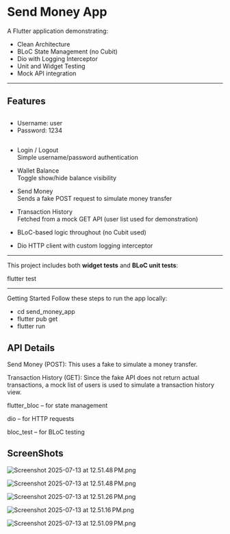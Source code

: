 # Send Money App

A Flutter application demonstrating:
- Clean Architecture
- BLoC State Management (no Cubit)
- Dio with Logging Interceptor
- Unit and Widget Testing
- Mock API integration

---

## Features
##
- Username: user
- Password: 1234
##
- Login / Logout  
  Simple username/password authentication

- Wallet Balance  
  Toggle show/hide balance visibility

- Send Money  
  Sends a fake POST request to simulate money transfer

- Transaction History  
  Fetched from a mock GET API (user list used for demonstration)

- BLoC-based logic throughout (no Cubit used)

- Dio HTTP client with custom logging interceptor

---


This project includes both **widget tests** and **BLoC unit tests**:


flutter test

---


Getting Started
Follow these steps to run the app locally:

- cd send_money_app
- flutter pub get
- flutter run

## API Details

Send Money (POST):
This uses a fake to simulate a money transfer.

Transaction History (GET):
Since the fake API does not return actual transactions, a mock list of users is used to simulate a transaction history view.



flutter_bloc – for state management

dio – for HTTP requests

bloc_test – for BLoC testing

## ScreenShots 
![Screenshot 2025-07-13 at 12.51.48 PM.png](..%2F..%2FDesktop%2FScreenshot%202025-07-13%20at%2012.51.48%E2%80%AFPM.png)

![Screenshot 2025-07-13 at 12.51.48 PM.png](..%2F..%2FDesktop%2FScreenshot%202025-07-13%20at%2012.51.48%E2%80%AFPM.png)

![Screenshot 2025-07-13 at 12.51.26 PM.png](..%2F..%2FDesktop%2FScreenshot%202025-07-13%20at%2012.51.26%E2%80%AFPM.png)

![Screenshot 2025-07-13 at 12.51.16 PM.png](..%2F..%2FDesktop%2FScreenshot%202025-07-13%20at%2012.51.16%E2%80%AFPM.png)

![Screenshot 2025-07-13 at 12.51.09 PM.png](..%2F..%2FDesktop%2FScreenshot%202025-07-13%20at%2012.51.09%E2%80%AFPM.png)
